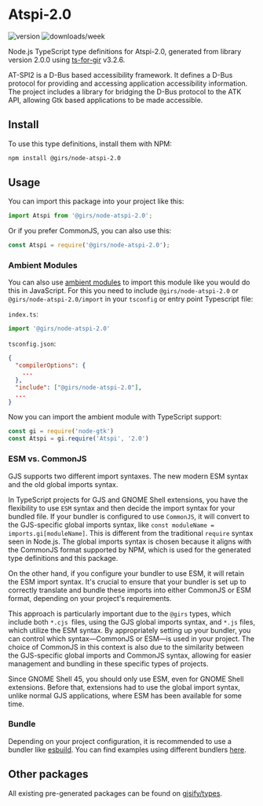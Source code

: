 
# Atspi-2.0

![version](https://img.shields.io/npm/v/@girs/node-atspi-2.0)
![downloads/week](https://img.shields.io/npm/dw/@girs/node-atspi-2.0)


Node.js TypeScript type definitions for Atspi-2.0, generated from library version 2.0.0 using [ts-for-gir](https://github.com/gjsify/ts-for-gir) v3.2.6.

AT-SPI2 is a D-Bus based accessibility framework. It defines a D-Bus protocol for providing and accessing application accessibility information. The project includes a library for bridging the D-Bus protocol to the ATK API, allowing Gtk based applications to be made accessible.

## Install

To use this type definitions, install them with NPM:
```bash
npm install @girs/node-atspi-2.0
```

## Usage

You can import this package into your project like this:
```ts
import Atspi from '@girs/node-atspi-2.0';
```

Or if you prefer CommonJS, you can also use this:
```ts
const Atspi = require('@girs/node-atspi-2.0');
```

### Ambient Modules

You can also use [ambient modules](https://github.com/gjsify/ts-for-gir/tree/main/packages/cli#ambient-modules) to import this module like you would do this in JavaScript.
For this you need to include `@girs/node-atspi-2.0` or `@girs/node-atspi-2.0/import` in your `tsconfig` or entry point Typescript file:

`index.ts`:
```ts
import '@girs/node-atspi-2.0'
```

`tsconfig.json`:
```json
{
  "compilerOptions": {
    ...
  },
  "include": ["@girs/node-atspi-2.0"],
  ...
}
```

Now you can import the ambient module with TypeScript support: 

```ts
const gi = require('node-gtk')
const Atspi = gi.require('Atspi', '2.0')
```



### ESM vs. CommonJS

GJS supports two different import syntaxes. The new modern ESM syntax and the old global imports syntax.

In TypeScript projects for GJS and GNOME Shell extensions, you have the flexibility to use `ESM` syntax and then decide the import syntax for your bundled file. If your bundler is configured to use `CommonJS`, it will convert to the GJS-specific global imports syntax, like `const moduleName = imports.gi[moduleName]`. This is different from the traditional `require` syntax seen in Node.js. The global imports syntax is chosen because it aligns with the CommonJS format supported by NPM, which is used for the generated type definitions and this package.

On the other hand, if you configure your bundler to use ESM, it will retain the ESM import syntax. It's crucial to ensure that your bundler is set up to correctly translate and bundle these imports into either CommonJS or ESM format, depending on your project's requirements.

This approach is particularly important due to the `@girs` types, which include both `*.cjs `files, using the GJS global imports syntax, and `*.js` files, which utilize the ESM syntax. By appropriately setting up your bundler, you can control which syntax—CommonJS or ESM—is used in your project. The choice of CommonJS in this context is also due to the similarity between the GJS-specific global imports and CommonJS syntax, allowing for easier management and bundling in these specific types of projects.

Since GNOME Shell 45, you should only use ESM, even for GNOME Shell extensions. Before that, extensions had to use the global import syntax, unlike normal GJS applications, where ESM has been available for some time.

### Bundle

Depending on your project configuration, it is recommended to use a bundler like [esbuild](https://esbuild.github.io/). You can find examples using different bundlers [here](https://github.com/gjsify/ts-for-gir/tree/main/examples).

## Other packages

All existing pre-generated packages can be found on [gjsify/types](https://github.com/gjsify/types).

